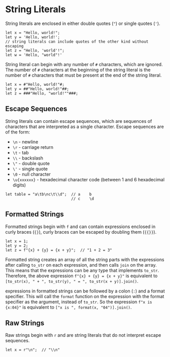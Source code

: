 # String Literals
String literals are enclosed in either double quotes (`"`) or single quotes (`'`).
```xray
let x = "Hello, world!";
let y = 'Hello, world!';
// string literals can include quotes of the other kind without escaping
let z = "Hello, 'world'!";
let w = 'Hello, "world"!'
```

String literal can begin with any number of `#` characters, which are ignored. The number of `#` characters at the beginning of the string literal is the number of `#` characters that must be present at the end of the string literal.
```xray
let x = #"Hello, world!"#;
let y = ##"Hello, world!"##;
let z = ###"Hello, "world!""###;
```
## Escape Sequences
String literals can contain escape sequences, which are sequences of characters that are interpreted as a single character. Escape sequences are of the form:
* `\n` - newline
* `\r` - carriage return
* `\t` - tab
* `\\` - backslash
* `\"` - double quote
* `\'` - single quote
* `\0` - null character
* `\u{xxxxxx}` - hexadecimal character code (between 1 and 6 hexadecimal digits)

```xray
let table = "a\tb\nc\t\\d";  // a    b
                             // c    \d
```
## Formatted Strings
Formatted strings begin with `f` and can contain expressions enclosed in curly braces (`{}`), curly braces can be escaped by doubling them (`{{}}`).
```xray
let x = 1;
let y = 2;
let z = f"{x} + {y} = {x + y}";  // "1 + 2 = 3"
```
Formatted string creates an array of all the string parts with the expressions after calling `to_str` on each expression, and then calls `join` on the array. This means that the expressions can be any type that implements `to_str`.
Therefore, the above expression `f"{x} + {y} = {x + y}"` is equivalent to `[to_str(x), " + ", to_str(y), " = ", to_str(x + y)].join()`.

expressions in formatted strings can be followed by a colon (`:`) and a format specifier. This will call the `format` function on the expression with the format specifier as the argument, instead of `to_str`. So the expression `f"x is {x:04}"` is equivalent to `["x is ", format(x, "04")].join()`.
## Raw Strings
Raw strings begin with `r` and are string literals that do not interpret escape sequences.
```xray
let x = r"\n";  // "\\n"
```